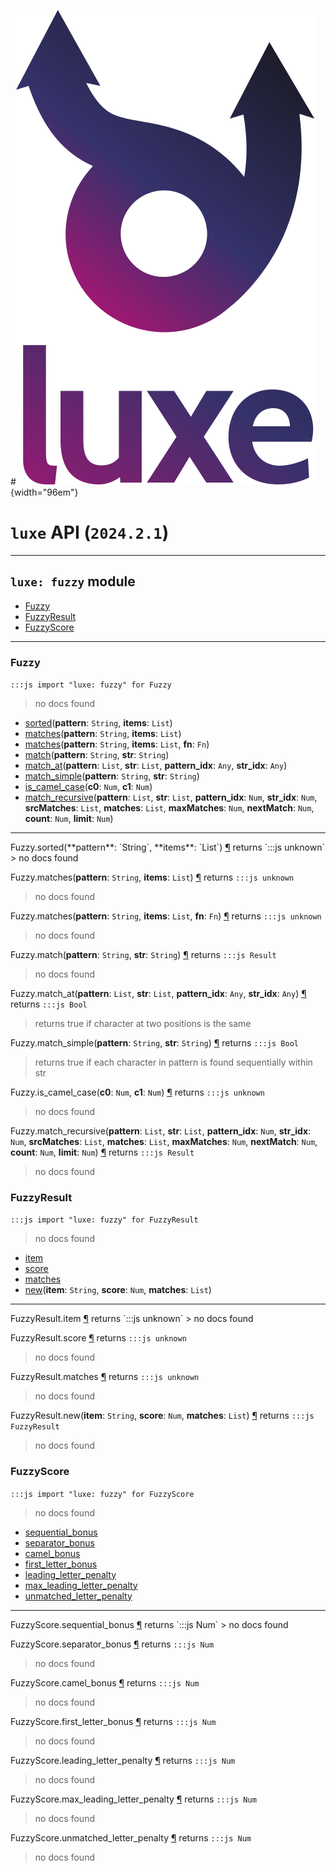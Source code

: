 #![](../../../images/luxe-dark.svg){width="96em"}

# `luxe` API (`2024.2.1`)  


---

## `luxe: fuzzy` module

- [Fuzzy](#fuzzy)   
- [FuzzyResult](#fuzzyresult)   
- [FuzzyScore](#fuzzyscore)   

---

### Fuzzy
`:::js import "luxe: fuzzy" for Fuzzy`
> no docs found

- [sorted](#Fuzzy.sorted+2)(**pattern**: `String`, **items**: `List`)
- [matches](#Fuzzy.matches+2)(**pattern**: `String`, **items**: `List`)
- [matches](#Fuzzy.matches+3)(**pattern**: `String`, **items**: `List`, **fn**: `Fn`)
- [match](#Fuzzy.match+2)(**pattern**: `String`, **str**: `String`)
- [match_at](#Fuzzy.match_at+4)(**pattern**: `List`, **str**: `List`, **pattern_idx**: `Any`, **str_idx**: `Any`)
- [match_simple](#Fuzzy.match_simple+2)(**pattern**: `String`, **str**: `String`)
- [is_camel_case](#Fuzzy.is_camel_case+2)(**c0**: `Num`, **c1**: `Num`)
- [match_recursive](#Fuzzy.match_recursive+10)(**pattern**: `List`, **str**: `List`, **pattern_idx**: `Num`, **str_idx**: `Num`, **srcMatches**: `List`, **matches**: `List`, **maxMatches**: `Num`, **nextMatch**: `Num`, **count**: `Num`, **limit**: `Num`)

<hr/>
<endpoint module="luxe: fuzzy" class="Fuzzy" signature="sorted(pattern : String, items : List)"></endpoint>
<signature id="Fuzzy.sorted+2">Fuzzy.sorted(**pattern**: `String`, **items**: `List`)
<a class="headerlink" href="#Fuzzy.sorted+2" title="Permanent link">¶</a></signature>
<span class='api_ret'>returns</span> `:::js unknown`
> no docs found   

<endpoint module="luxe: fuzzy" class="Fuzzy" signature="matches(pattern : String, items : List)"></endpoint>
<signature id="Fuzzy.matches+2">Fuzzy.matches(**pattern**: `String`, **items**: `List`)
<a class="headerlink" href="#Fuzzy.matches+2" title="Permanent link">¶</a></signature>
<span class='api_ret'>returns</span> `:::js unknown`
> no docs found   

<endpoint module="luxe: fuzzy" class="Fuzzy" signature="matches(pattern : String, items : List, fn : Fn)"></endpoint>
<signature id="Fuzzy.matches+3">Fuzzy.matches(**pattern**: `String`, **items**: `List`, **fn**: `Fn`)
<a class="headerlink" href="#Fuzzy.matches+3" title="Permanent link">¶</a></signature>
<span class='api_ret'>returns</span> `:::js unknown`
> no docs found   

<endpoint module="luxe: fuzzy" class="Fuzzy" signature="match(pattern : String, str : String)"></endpoint>
<signature id="Fuzzy.match+2">Fuzzy.match(**pattern**: `String`, **str**: `String`)
<a class="headerlink" href="#Fuzzy.match+2" title="Permanent link">¶</a></signature>
<span class='api_ret'>returns</span> `:::js Result`
> no docs found   

<endpoint module="luxe: fuzzy" class="Fuzzy" signature="match_at(pattern : List, str : List, pattern_idx : Any, str_idx : Any)"></endpoint>
<signature id="Fuzzy.match_at+4">Fuzzy.match_at(**pattern**: `List`, **str**: `List`, **pattern_idx**: `Any`, **str_idx**: `Any`)
<a class="headerlink" href="#Fuzzy.match_at+4" title="Permanent link">¶</a></signature>
<span class='api_ret'>returns</span> `:::js Bool`
> returns true if character at two positions is the same   

<endpoint module="luxe: fuzzy" class="Fuzzy" signature="match_simple(pattern : String, str : String)"></endpoint>
<signature id="Fuzzy.match_simple+2">Fuzzy.match_simple(**pattern**: `String`, **str**: `String`)
<a class="headerlink" href="#Fuzzy.match_simple+2" title="Permanent link">¶</a></signature>
<span class='api_ret'>returns</span> `:::js Bool`
> returns true if each character in pattern is found sequentially within str   

<endpoint module="luxe: fuzzy" class="Fuzzy" signature="is_camel_case(c0 : Num, c1 : Num)"></endpoint>
<signature id="Fuzzy.is_camel_case+2">Fuzzy.is_camel_case(**c0**: `Num`, **c1**: `Num`)
<a class="headerlink" href="#Fuzzy.is_camel_case+2" title="Permanent link">¶</a></signature>
<span class='api_ret'>returns</span> `:::js unknown`
> no docs found   

<endpoint module="luxe: fuzzy" class="Fuzzy" signature="match_recursive(pattern : List, str : List, pattern_idx : Num, str_idx : Num, srcMatches : List, matches : List, maxMatches : Num, nextMatch : Num, count : Num, limit : Num)"></endpoint>
<signature id="Fuzzy.match_recursive+10">Fuzzy.match_recursive(**pattern**: `List`, **str**: `List`, **pattern_idx**: `Num`, **str_idx**: `Num`, **srcMatches**: `List`, **matches**: `List`, **maxMatches**: `Num`, **nextMatch**: `Num`, **count**: `Num`, **limit**: `Num`)
<a class="headerlink" href="#Fuzzy.match_recursive+10" title="Permanent link">¶</a></signature>
<span class='api_ret'>returns</span> `:::js Result`
> no docs found   

### FuzzyResult
`:::js import "luxe: fuzzy" for FuzzyResult`
> no docs found

- [item](#FuzzyResult.item)
- [score](#FuzzyResult.score)
- [matches](#FuzzyResult.matches)
- [new](#FuzzyResult.new+3)(**item**: `String`, **score**: `Num`, **matches**: `List`)

<hr/>
<endpoint module="luxe: fuzzy" class="FuzzyResult" signature="item"></endpoint>
<signature id="FuzzyResult.item">FuzzyResult.item
<a class="headerlink" href="#FuzzyResult.item" title="Permanent link">¶</a></signature>
<span class='api_ret'>returns</span> `:::js unknown`
> no docs found   

<endpoint module="luxe: fuzzy" class="FuzzyResult" signature="score"></endpoint>
<signature id="FuzzyResult.score">FuzzyResult.score
<a class="headerlink" href="#FuzzyResult.score" title="Permanent link">¶</a></signature>
<span class='api_ret'>returns</span> `:::js unknown`
> no docs found   

<endpoint module="luxe: fuzzy" class="FuzzyResult" signature="matches"></endpoint>
<signature id="FuzzyResult.matches">FuzzyResult.matches
<a class="headerlink" href="#FuzzyResult.matches" title="Permanent link">¶</a></signature>
<span class='api_ret'>returns</span> `:::js unknown`
> no docs found   

<endpoint module="luxe: fuzzy" class="FuzzyResult" signature="new(item : String, score : Num, matches : List)"></endpoint>
<signature id="FuzzyResult.new+3">FuzzyResult.new(**item**: `String`, **score**: `Num`, **matches**: `List`)
<a class="headerlink" href="#FuzzyResult.new+3" title="Permanent link">¶</a></signature>
<span class='api_ret'>returns</span> `:::js FuzzyResult`
> no docs found   

### FuzzyScore
`:::js import "luxe: fuzzy" for FuzzyScore`
> no docs found

- [sequential_bonus](#FuzzyScore.sequential_bonus)
- [separator_bonus](#FuzzyScore.separator_bonus)
- [camel_bonus](#FuzzyScore.camel_bonus)
- [first_letter_bonus](#FuzzyScore.first_letter_bonus)
- [leading_letter_penalty](#FuzzyScore.leading_letter_penalty)
- [max_leading_letter_penalty](#FuzzyScore.max_leading_letter_penalty)
- [unmatched_letter_penalty](#FuzzyScore.unmatched_letter_penalty)

<hr/>
<endpoint module="luxe: fuzzy" class="FuzzyScore" signature="sequential_bonus"></endpoint>
<signature id="FuzzyScore.sequential_bonus">FuzzyScore.sequential_bonus
<a class="headerlink" href="#FuzzyScore.sequential_bonus" title="Permanent link">¶</a></signature>
<span class='api_ret'>returns</span> `:::js Num`
> no docs found   

<endpoint module="luxe: fuzzy" class="FuzzyScore" signature="separator_bonus"></endpoint>
<signature id="FuzzyScore.separator_bonus">FuzzyScore.separator_bonus
<a class="headerlink" href="#FuzzyScore.separator_bonus" title="Permanent link">¶</a></signature>
<span class='api_ret'>returns</span> `:::js Num`
> no docs found   

<endpoint module="luxe: fuzzy" class="FuzzyScore" signature="camel_bonus"></endpoint>
<signature id="FuzzyScore.camel_bonus">FuzzyScore.camel_bonus
<a class="headerlink" href="#FuzzyScore.camel_bonus" title="Permanent link">¶</a></signature>
<span class='api_ret'>returns</span> `:::js Num`
> no docs found   

<endpoint module="luxe: fuzzy" class="FuzzyScore" signature="first_letter_bonus"></endpoint>
<signature id="FuzzyScore.first_letter_bonus">FuzzyScore.first_letter_bonus
<a class="headerlink" href="#FuzzyScore.first_letter_bonus" title="Permanent link">¶</a></signature>
<span class='api_ret'>returns</span> `:::js Num`
> no docs found   

<endpoint module="luxe: fuzzy" class="FuzzyScore" signature="leading_letter_penalty"></endpoint>
<signature id="FuzzyScore.leading_letter_penalty">FuzzyScore.leading_letter_penalty
<a class="headerlink" href="#FuzzyScore.leading_letter_penalty" title="Permanent link">¶</a></signature>
<span class='api_ret'>returns</span> `:::js Num`
> no docs found   

<endpoint module="luxe: fuzzy" class="FuzzyScore" signature="max_leading_letter_penalty"></endpoint>
<signature id="FuzzyScore.max_leading_letter_penalty">FuzzyScore.max_leading_letter_penalty
<a class="headerlink" href="#FuzzyScore.max_leading_letter_penalty" title="Permanent link">¶</a></signature>
<span class='api_ret'>returns</span> `:::js Num`
> no docs found   

<endpoint module="luxe: fuzzy" class="FuzzyScore" signature="unmatched_letter_penalty"></endpoint>
<signature id="FuzzyScore.unmatched_letter_penalty">FuzzyScore.unmatched_letter_penalty
<a class="headerlink" href="#FuzzyScore.unmatched_letter_penalty" title="Permanent link">¶</a></signature>
<span class='api_ret'>returns</span> `:::js Num`
> no docs found   


